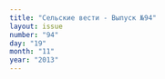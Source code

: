 ```yaml
---
title: "Сельские вести - Выпуск №94"
layout: issue
number: "94"
day: "19"
month: "11"
year: "2013"
---
```

